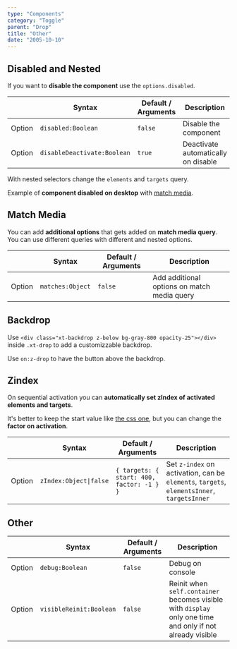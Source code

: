 ```yaml
---
type: "Components"
category: "Toggle"
parent: "Drop"
title: "Other"
date: "2005-10-10"
---
```


## Disabled and Nested

If you want to **disable the component** use the `options.disabled`.

<div class="xt-overflow-sub overflow-y-hidden overflow-x-scroll my-5 xt-my-auto w-full">

|                         | Syntax                                    | Default / Arguments                       | Description                   |
| ----------------------- | ----------------------------------------- | ----------------------------- | ----------------------------- |
| Option                  | `disabled:Boolean`                              | `false`                     | Disable the component           |
| Option                  | `disableDeactivate:Boolean`                              | `true`                     | Deactivate automatically on disable           |

</div>

With nested selectors change the `elements` and `targets` query.

Example of **component disabled on desktop** with [match media](/components/drop/api#match-media).

<demo>
  <demoinline src="demos/components/drop/disabled">
  </demoinline>
</demo>

## Match Media

You can add **additional options** that gets added on **match media query**. You can use different queries with different and nested options.

<div class="xt-overflow-sub overflow-y-hidden overflow-x-scroll my-5 xt-my-auto w-full">

|                         | Syntax                                    | Default / Arguments                       | Description                   |
| ----------------------- | ----------------------------------------- | ----------------------------- | ----------------------------- |
| Option                  | `matches:Object`                              | `false`                     | Add additional options on match media query           |

</div>

<demo>
  <demoinline src="demos/components/drop/matches">
  </demoinline>
</demo>

## Backdrop

Use `<div class="xt-backdrop z-below bg-gray-800 opacity-25"></div>` inside `.xt-drop` to add a customizzable backdrop.

Use `on:z-drop` to have the button above the backdrop.

<demo>
  <demoinline src="demos/components/drop/backdrop">
  </demoinline>
</demo>

## Zindex

On sequential activation you can **automatically set zIndex of activated elements and targets**.

It's better to keep the start value like [the css one](https://github.com/xtendui/xtendui/blob/beta/tailwind.preset.js), but you can change the **factor on activation**.

<div class="xt-overflow-sub overflow-y-hidden overflow-x-scroll my-5 xt-my-auto w-full">

|                         | Syntax                                    | Default / Arguments                       | Description                   |
| ----------------------- | ----------------------------------------- | ----------------------------- | ----------------------------- |
| Option                  | `zIndex:Object\|false`                 | `{ targets: { start: 400, factor: -1 } }`     | Set `z-index` on activation, can be `elements`, `targets`, `elementsInner`, `targetsInner`          |

</div>

## Other

<div class="xt-overflow-sub overflow-y-hidden overflow-x-scroll my-5 xt-my-auto w-full">

|                         | Syntax                                    | Default / Arguments                       | Description                   |
| ----------------------- | ----------------------------------------- | ----------------------------- | ----------------------------- |
| Option                    | `debug:Boolean`                          | `false`        | Debug on console            |
| Option                    | `visibleReinit:Boolean`                          | `false`        | Reinit when `self.container` becomes visible with `display` only one time and only if not already visible            |

</div>
